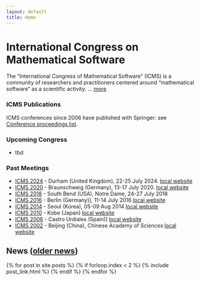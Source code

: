 ```yaml
---
layout: default
title: Home
---
```


# International Congress on Mathematical Software

The “International Congress of Mathematical Software” (ICMS) is a community of researchers
and practitioners centered around “mathematical software” as a scientific activity. ... [more](/about/)

### ICMS Publications

ICMS conferences since 2006 have published with Springer: see [Conference proceedings list](https://link.springer.com/conference/icms).

### Upcoming Congress
* tbd


### Past Meetings
* [ICMS 2024](/2024/) - Durham (United Kingdom), 22-25 July 2024. [local website](https://maths.dur.ac.uk/icms2024)
* [ICMS 2020](/2020/) - Braunschweig (Germany), 13-17 July 2020. [local website](http://www.iaa.tu-bs.de/AppliedAlgebra/ICMS2020/ICMS2020.html)
* [ICMS 2018](/2018/) - South Bend (USA), Notre Dame, 24-27 July 2018
* [ICMS 2016](/2016/) - Berlin (Germany)], 11-14 July 2016 [local website](http://icms2016.zib.de/)
* [ICMS 2014](/2014/) - Seoul (Korea), 05-09 Aug 2014 [local website](http://voronoi.hanyang.ac.kr/icms2014/)
* [ICMS 2010](/2010/) - Kobe (Japan) [local website](http://www.math.kobe-u.ac.jp/icms2010/)
* [ICMS 2006](/2006/) - Castro Urdiales (Spain)] [local website](http://www.icms2006.unican.es/)
* [ICMS 2002](/2002/) - Beijing (China), Chinese Academy of Sciences [local website](http://www.mmrc.iss.ac.cn/icms/)

## News ([older news](news/))

{% for post in site.posts %}
    {% if forloop.index < 2 %}
	{% include post_link.html %}
    {% endif %}
{% endfor %}
